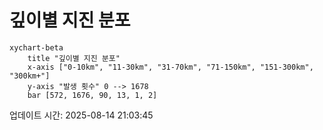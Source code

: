 # 깊이별 지진 분포

```mermaid
xychart-beta
    title "깊이별 지진 분포"
    x-axis ["0-10km", "11-30km", "31-70km", "71-150km", "151-300km", "300km+"]
    y-axis "발생 횟수" 0 --> 1678
    bar [572, 1676, 90, 13, 1, 2]
```

업데이트 시간: 2025-08-14 21:03:45
